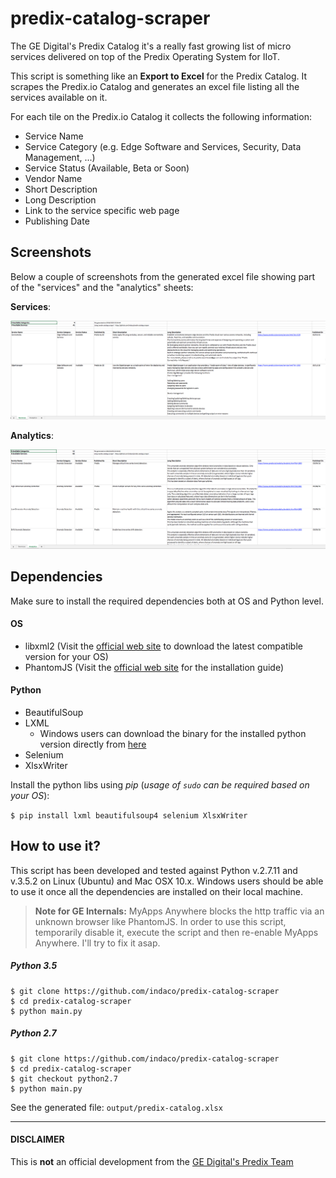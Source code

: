# predix-catalog-scraper

The GE Digital's Predix Catalog it's a really fast growing list of micro services delivered on top of the Predix Operating System for IIoT.

This script is something like an **Export to Excel** for the Predix Catalog. It scrapes the Predix.io Catalog and generates an excel file listing all the services available on it.

For each tile on the Predix.io Catalog it collects the following information:

- Service Name
- Service Category (e.g. Edge Software and Services, Security, Data Management, ...)
- Service Status (Available, Beta or Soon)
- Vendor Name
- Short Description
- Long Description
- Link to the service specific web page
- Publishing Date


## Screenshots
Below a couple of screenshots from the generated excel file showing part of the "services" and the "analytics" sheets:

**Services**:

![Services Screenshot](/pictures/1_services.png)

**Analytics**:

![Services Screenshot](/pictures/2_analytics.png)


## Dependencies

Make sure to install the required dependencies both at OS and Python level.

#### OS

- libxml2 (Visit the [official web site](http://www.xmlsoft.org/downloads.html) to download the latest compatible version for your OS)
- PhantomJS (Visit the [official web site](http://phantomjs.org/) for the installation guide)

#### Python

- BeautifulSoup
- LXML
   - Windows users can download the binary for the installed python version directly from [here](https://pypi.python.org/pypi/lxml/3.6.4)
- Selenium
- XlsxWriter

Install the python libs using _pip_ (_usage of `sudo` can be required based on your OS_):

`$ pip install lxml beautifulsoup4 selenium XlsxWriter`

## How to use it?

This script has been developed and tested against Python v.2.7.11 and v.3.5.2 on Linux (Ubuntu) and Mac OSX 10.x. Windows users should be able to use it once all the dependencies are installed on their local machine.

> **Note for GE Internals:** MyApps Anywhere blocks the http traffic via an unknown browser like PhantomJS. In order to use this script, temporarily disable it, execute the script and then re-enable MyApps Anywhere. I'll try to fix it asap.

##### Python 3.5

```
$ git clone https://github.com/indaco/predix-catalog-scraper
$ cd predix-catalog-scraper
$ python main.py
```

##### Python 2.7

```
$ git clone https://github.com/indaco/predix-catalog-scraper
$ cd predix-catalog-scraper
$ git checkout python2.7
$ python main.py
```

See the generated file: `output/predix-catalog.xlsx`

- - -

#### DISCLAIMER

This is **not** an official development from the [GE Digital's Predix Team](https://github.com/predixdev)
